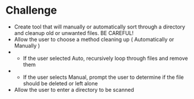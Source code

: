 # Challenge
- Create tool that will manually or automatically sort through a directory and cleanup old or unwanted files. BE CAREFUL!
- Allow the user to choose a method cleaning up ( Automatically or Manually )
- - If the user selected Auto, recursively loop through files and remove them
- - If the user selects Manual, prompt the user to determine if the file should be deleted or left alone
- Allow the user to enter a directory to be scanned